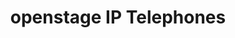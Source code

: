 ---
title: openstage IP Telephones
keywords: 
description: 
url:  /endpoints/openstage-ip-telephones/
linkde: 
prev: /endpoints/auerswald-ip-telephones/
next: /endpoints/generic-ip-endpoints/
weight: 44
toc: true
draft: true
---